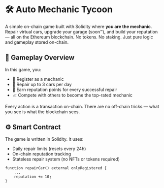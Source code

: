 # 🛠️ Auto Mechanic Tycoon        
       
A simple on-chain game built with Solidity where **you are the mechanic**. Repair virtual cars, upgrade your garage (soon™), and build your reputation — all on the Ethereum blockchain. No tokens. No staking. Just pure logic and gameplay stored on-chain.   
      
## 🚗 Gameplay Overview       
          
In this game, you:  
    
- 🔧 Register as a mechanic    
- 🧰 Repair up to 3 cars per day     
- 🌟 Earn reputation points for every successful repair  
- 📈 Compete with others to become the top-rated mechanic     
      
Every action is a transaction on-chain. There are no off-chain tricks — what you see is what the blockchain sees.  
    
## ⚙️ Smart Contract  
   
The game is written in Solidity. It uses:  
- Daily repair limits (resets every 24h)   
- On-chain reputation tracking    
- Stateless repair system (no NFTs or tokens required)  
    
```solidity    
function repairCar() external onlyRegistered {  
    ...  
    reputation += 10;  
} 

